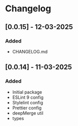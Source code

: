 # Changelog

## [0.0.15] - 12-03-2025

### Added

- CHANGELOG.md

## [0.0.14] - 11-03-2025

### Added

- Initial package
- ESLint 9 config
- Stylelint config
- Prettier config
- deepMerge util
- types
